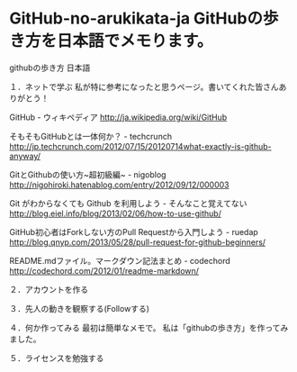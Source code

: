 GitHub-no-arukikata-ja GitHubの歩き方を日本語でメモります。
======================

githubの歩き方 日本語

１．ネットで学ぶ
私が特に参考になったと思うページ。書いてくれた皆さんありがとう！

GitHub - ウィキペディア
http://ja.wikipedia.org/wiki/GitHub

そもそもGitHubとは一体何か？ - techcrunch
http://jp.techcrunch.com/2012/07/15/20120714what-exactly-is-github-anyway/

GitとGithubの使い方~超初級編~ - nigoblog 
http://nigohiroki.hatenablog.com/entry/2012/09/12/000003

Git がわからなくても Github を利用しよう - そんなこと覚えてない
http://blog.eiel.info/blog/2013/02/06/how-to-use-github/

GitHub初心者はForkしない方のPull Requestから入門しよう - ruedap
http://blog.qnyp.com/2013/05/28/pull-request-for-github-beginners/

README.mdファイル。マークダウン記法まとめ - codechord
http://codechord.com/2012/01/readme-markdown/


２．アカウントを作る

３．先人の動きを観察する(Followする)

４．何か作ってみる
最初は簡単なメモで。
私は「githubの歩き方」を作ってみました。

５．ライセンスを勉強する


